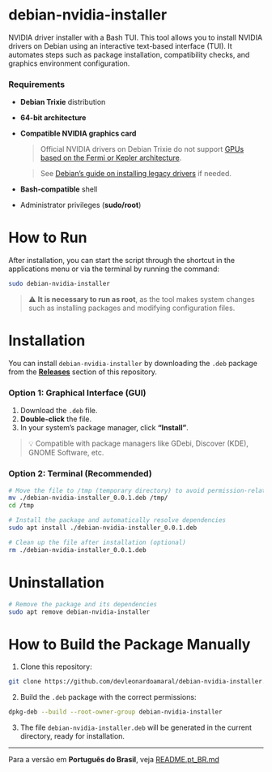 # debian-nvidia-installer

NVIDIA driver installer with a Bash TUI. This tool allows you to install NVIDIA drivers on Debian using an interactive text-based interface (TUI).
It automates steps such as package installation, compatibility checks, and graphics environment configuration.

### Requirements

* **Debian Trixie** distribution
* **64-bit architecture**
* **Compatible NVIDIA graphics card**
  > Official NVIDIA drivers on Debian Trixie do not support [GPUs based on the Fermi or Kepler architecture](https://www.nvidia.com/en-us/drivers/unix/legacy-gpu/).
  
  > See [Debian’s guide on installing legacy drivers](https://wiki.debian.org/NvidiaGraphicsDrivers#Tesla_Drivers) if needed.
* **Bash-compatible** shell
* Administrator privileges (**sudo/root**)

# How to Run

After installation, you can start the script through the shortcut in the applications menu or via the terminal by running the command:

```bash
sudo debian-nvidia-installer
```
> ⚠️ **It is necessary to run as root**, as the tool makes system changes such as installing packages and modifying configuration files.

# Installation

You can install `debian-nvidia-installer` by downloading the `.deb` package from the **[Releases](https://github.com/devleonardoamaral/debian-nvidia-installer/releases)** section of this repository.

### Option 1: Graphical Interface (GUI)

1. Download the `.deb` file.
2. **Double-click** the file.
3. In your system’s package manager, click **“Install”**.

> 💡 Compatible with package managers like GDebi, Discover (KDE), GNOME Software, etc.

### Option 2: Terminal (Recommended)

```bash
# Move the file to /tmp (temporary directory) to avoid permission-related issues
mv ./debian-nvidia-installer_0.0.1.deb /tmp/
cd /tmp

# Install the package and automatically resolve dependencies
sudo apt install ./debian-nvidia-installer_0.0.1.deb

# Clean up the file after installation (optional)
rm ./debian-nvidia-installer_0.0.1.deb
```

# Uninstallation

```bash
# Remove the package and its dependencies
sudo apt remove debian-nvidia-installer
```

# How to Build the Package Manually

1. Clone this repository:

```bash
git clone https://github.com/devleonardoamaral/debian-nvidia-installer.git
```

2. Build the `.deb` package with the correct permissions:

```bash
dpkg-deb --build --root-owner-group debian-nvidia-installer
```

3. The file `debian-nvidia-installer.deb` will be generated in the current directory, ready for installation.

---

Para a versão em **Português do Brasil**, veja [README.pt_BR.md](README.pt_BR.md)
